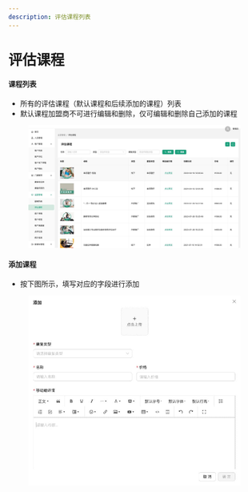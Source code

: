 ```yaml
---
description: 评估课程列表
---
```


# 评估课程

#### 课程列表

* 所有的评估课程（默认课程和后续添加的课程）列表
* 默认课程加盟商不可进行编辑和删除，仅可编辑和删除自己添加的课程

<figure><img src="../.gitbook/assets/运营评估课程.jpg" alt=""><figcaption></figcaption></figure>

#### 添加课程

* 按下图所示，填写对应的字段进行添加

<figure><img src="../.gitbook/assets/运营添加评估课程.jpg" alt=""><figcaption></figcaption></figure>

